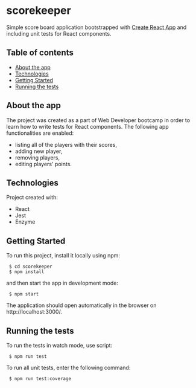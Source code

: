 # scorekeeper
Simple score board application bootstrapped with [Create React App](https://github.com/facebook/create-react-app) and including unit tests for React components.


## Table of contents
* [About the app](#about-the-app)
* [Technologies](#technologies)
* [Getting Started](#getting-started)
* [Running the tests](#running-the-tests)


## About the app
The project was created as a part of Web Developer bootcamp in order to learn how to write tests for React components. The following app functionalities are enabled:
* listing all of the players with their scores,
* adding new player,
* removing players,
* editing players' points.


## Technologies
Project created with:
* React
* Jest
* Enzyme


## Getting Started
To run this project, install it locally using npm:

```
 $ cd scorekeeper
 $ npm install
```
and then start the app in development mode:

```
 $ npm start
```
The application should open automatically in the browser on http://localhost:3000/.


## Running the tests
To run the tests in watch mode, use script:
```
 $ npm run test
```

To run all unit tests, enter the following command:
```
 $ npm run test:coverage
```